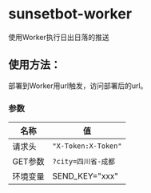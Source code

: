# sunsetbot-worker
使用Worker执行日出日落的推送

## 使用方法：
部署到Worker用url触发，访问部署后的url。

### 参数
|名称|值|
|---|---|
|请求头|`"X-Token:X-Token"`|
|GET参数|`?city=四川省-成都`|
|环境变量|SEND_KEY="xxx"|
